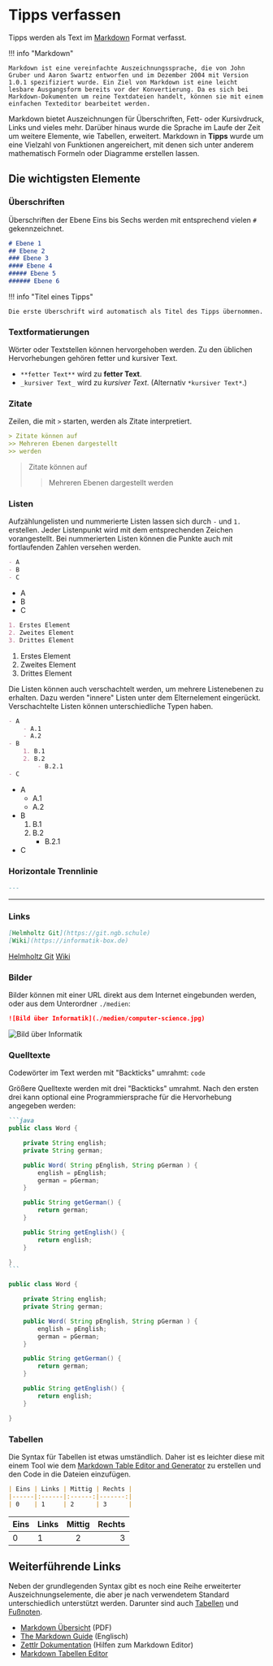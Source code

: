 # Tipps verfassen

Tipps werden als Text im [Markdown](https://de.wikipedia.org/wiki/Markdown) Format verfasst. 

!!! info "Markdown"
	
	Markdown ist eine vereinfachte Auszeichnungssprache, die von John Gruber und Aaron Swartz entworfen und im Dezember 2004 mit Version 1.0.1 spezifiziert wurde. Ein Ziel von Markdown ist eine leicht lesbare Ausgangsform bereits vor der Konvertierung. Da es sich bei Markdown-Dokumenten um reine Textdateien handelt, können sie mit einem einfachen Texteditor bearbeitet werden.

Markdown bietet Auszeichnungen für Überschriften, Fett- oder Kursivdruck, Links und vieles mehr. Darüber hinaus wurde die Sprache im Laufe der Zeit um weitere Elemente, wie Tabellen, erweitert. Markdown in **Tipps** wurde um eine Vielzahl von Funktionen angereichert, mit denen sich unter anderem mathematisch Formeln oder Diagramme erstellen lassen.

## Die wichtigsten Elemente

### Überschriften

Überschriften der Ebene Eins bis Sechs werden mit entsprechend vielen `#` gekennzeichnet.

```markdown title="Beispiel"
# Ebene 1
## Ebene 2
### Ebene 3
#### Ebene 4
##### Ebene 5
###### Ebene 6
```

!!! info "Titel eines Tipps"

	Die erste Überschrift wird automatisch als Titel des Tipps übernommen. 

### Textformatierungen

Wörter oder Textstellen können hervorgehoben werden. Zu den üblichen Hervorhebungen gehören fetter und kursiver Text. 

- `**fetter Text**` wird zu **fetter Text**.
- `_kursiver Text_` wird zu _kursiver Text_. (Alternativ `*kursiver Text*`.)

### Zitate

Zeilen, die mit `>` starten, werden als Zitate interpretiert.

```markdown title="Beispiel"
> Zitate können auf
>> Mehreren Ebenen dargestellt
>> werden
```

> Zitate können auf
>> Mehreren Ebenen dargestellt
>> werden

### Listen

Aufzählungelisten und nummerierte Listen lassen sich durch `-` und `1.` erstellen. Jeder Listenpunkt wird mit dem entsprechenden Zeichen vorangestellt. Bei nummerierten Listen können die Punkte auch mit fortlaufenden Zahlen versehen werden. 

```markdown title="Beispiel"
- A
- B
- C
```

- A
- B
- C

```markdown title="Beispiel"
1. Erstes Element
2. Zweites Element
3. Drittes Element
```

1. Erstes Element
2. Zweites Element
3. Drittes Element

Die Listen können auch verschachtelt werden, um mehrere Listenebenen zu erhalten. Dazu werden "innere" Listen unter dem Elternelement eingerückt. Verschachtelte Listen können unterschiedliche Typen haben. 

```markdown title="Beispiel"
- A
    - A.1
    - A.2
- B
    1. B.1
    2. B.2
        - B.2.1
- C
```

- A
    - A.1
    - A.2
- B
    1. B.1
    2. B.2
        - B.2.1
- C

### Horizontale Trennlinie

```markdown title="Beispiel"
---
```

----

### Links

```markdown title="Beispiel"
[Helmholtz Git](https://git.ngb.schule)
[Wiki](https://informatik-box.de)
```
[Helmholtz Git](https://git.ngb.schule)
[Wiki](https://informatik-box.de)

### Bilder

Bilder können mit einer URL direkt aus dem Internet eingebunden werden, oder aus dem Unterordner `./medien`:

```markdown title="Beispiel"
![Bild über Informatik](./medien/computer-science.jpg)
```

![Bild über Informatik](./medien/computer-science.jpg)

### Quelltexte

Codewörter im Text werden mit "Backticks" umrahmt: `code`

Größere Quelltexte werden mit drei "Backticks" umrahmt. Nach den ersten drei kann optional eine Programmiersprache für die Hervorhebung angegeben werden:

````markdown title="Beispiel"
```java
public class Word {

    private String english;
    private String german;

    public Word( String pEnglish, String pGerman ) {
        english = pEnglish;
        german = pGerman;
    }

    public String getGerman() {
        return german;
    }

    public String getEnglish() {
        return english;
    }

}
```
````

```java
public class Word {

    private String english;
    private String german;

    public Word( String pEnglish, String pGerman ) {
        english = pEnglish;
        german = pGerman;
    }

    public String getGerman() {
        return german;
    }

    public String getEnglish() {
        return english;
    }

}
```

### Tabellen

Die Syntax für Tabellen ist etwas umständlich. Daher ist es leichter diese mit einem Tool wie dem [Markdown Table Editor and Generator](https://tableconvert.com/markdown-generator) zu erstellen und den Code in die Dateien einzufügen.

```markdown title="Beispiel"
| Eins | Links | Mittig | Rechts |
|------|:------|:------:|-------:|
| 0    | 1     | 2      | 3      |
```

| Eins | Links | Mittig | Rechts |
|------|:------|:------:|-------:|
| 0    | 1     | 2      | 3      |


## Weiterführende Links

Neben der grundlegenden Syntax gibt es noch eine Reihe erweiterter Auszeichnungselemente, die aber je nach verwendetem Standard unterschiedlich unterstützt werden. Darunter sind auch [Tabellen](https://www.markdownguide.org/extended-syntax/#tables) und [Fußnoten](https://www.markdownguide.org/extended-syntax/#footnotes).

- [Markdown Übersicht](./medien/Markdown-CheatSheet-Deutsch.pdf) (PDF)
- [The Markdown Guide](https://www.markdownguide.org) (Englisch)
- [Zettlr Dokumentation](https://docs.zettlr.com/de/) (Hilfen zum Markdown Editor)
- [Markdown Tabellen Editor](https://www.tablesgenerator.com/markdown_tables)
